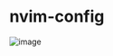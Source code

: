 # nvim-config

![image](https://github.com/user-attachments/assets/3b613623-04c7-4d9e-a0e5-7ba53cc1c4a5)

